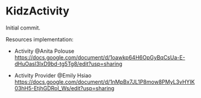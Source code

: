 # KidzActivity
Initial commit.

Resources implementation:
- Activity @Anita Polouse
https://docs.google.com/document/d/1oawkp64H6OpGyBqCsUa-E-dHuOasl3IxD9bd-tg5Tg8/edit?usp=sharing

- Activity Provider @Emily Hsiao 
https://docs.google.com/document/d/1nMpBx7JL1P8mow8PMyL3vHYIK03hH5-EtjhGDRoI_Ws/edit?usp=sharing
